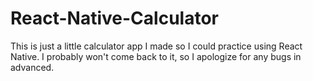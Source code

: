 # React-Native-Calculator
This is just a little calculator app I made so I could practice using React Native. I probably won't come back to it, so I apologize for any bugs in advanced.
